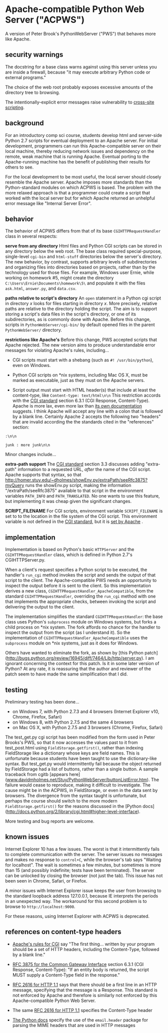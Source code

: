 Apache-compatible Python Web Server ("ACPWS")
=============================================

A version of Peter Brook's PythonWebServer ("PWS") that behaves more like Apache.

security warnings
-----------------
The docstring for a base class warns against using this server unless you are inside a firewall, because "it may execute arbitrary Python code or external programs."

The choice of the web root probably exposes excessive amounts of the directory tree to browsing.  

The intentionally-explicit error messages raise vulnerability to [cross-site scripting](http://en.wikipedia.org/wiki/Cross-site_scripting).

background
----------
For an introductory comp sci course, students develop html and server-side Python 2.7 scripts for eventual deployment to an Apache server.  For initial development, programmers can run this Apache-compatible server on their local machine, thereby reducing network issues and dependency on the remote, weak machine that is running Apache. Eventual porting to the Apache-running machine has the benefit of publishing their results for others to see.

For the local development to be most useful, the local server should closely resemble the Apache server.  Apache imposes more standards than the Python-standard modules on which ACPWS is based.  The problem with the more relaxed approach is that a programmer could create a script that worked with the local server but for which Apache returned an unhelpful error message like "Internal Server Error".  

behavior
--------
The behavior of ACPWS differs from that of its base `CGIHTTPRequestHandler` class in several respects:

**serve from any directory**  Html files and Python CGI scripts can be stored in any directory below the web root.  The base class required special-purpose, single-level `cgi-bin` and `html-stuff` directories below the server's directory.  The new behavior, by contrast, supports arbitrary levels of subdirectories and organizing files into directories based on projects, rather than by the technology used for those files.  For example, Windows user Ernie, while working on homework #5, might create the directory `C:\Users\Ernie\Documents\homework\5\` and populate it with the files `ask.html`, `answer.py`, and `data.csv`.

**paths relative to script's directory** An `open` statement in a Python cgi script in directory *x* looks for files starting in directory *x*.  More precisely, relative paths are relative to the directory holding the script.  The aim is to support storing a script's data files in the script's directory, or one of its subdirectories, as is commonly done with Apache.  Before this change, scripts in `PythonWebServer/cgi-bin/` by default opened files in the parent `PythonWebServer/` directory.

**restrictions like Apache's**  Before this change, PWS accepted scripts that Apache rejected.  The new version aims to produce understandable error messages for violating Apache's rules, including...

+ CGI scripts must start with a shebang (such as `#! /usr/bin/python`), even on Windows.

+ Python CGI scripts on \*nix systems, including Mac OS&nbsp;X, must be marked as executable, just as they must on the Apache servers.

+ Script output must start with HTML header(s) that include at least the content-type, like `Content-type: text/html\n\n`  This restriction accords with the [CGI standard][] section 6.3.1 (CGI Response, Content-Type).  Apache is more lax, even more lax than [its own documentation][Apache's rules for CGI] suggests.  I think Apache will accept any line with a colon that is followed by a blank line.  Certainly Apache&nbsp;2 accepts the following two "headers" that are invalid according the the standards cited in the "references" section: 
```
:\n\n
```
```
junk : more junk\n\n
```

Minor changes include...

**extra-path support**  The [CGI standard][] section 3.3 discusses adding "extra-path" information to a requested URL, *after* the name of the CGI script.  Apache supports that syntax, so that http://homer.stuy.edu/~dholmes/showEnv.py/extraPath/seeRfc3875?myQuery runs the showEnv.py script, making the information "/extraPath/seeRfc3875" available to that script in the environment variables `PATH_INFO` and `PATH_TRANSLATED`.  No one wants to use this feature, but implementing it was cheap given the significant changes.

**SCRIPT_FILENAME**  For CGI scripts, environment variable `SCRIPT_FILENAME` is set to to the location in the file system of the CGI script.  This environment variable is not defined in the [CGI standard][], but it is [set by Apache](http://wiki.apache.org/httpd/RewriteContext) .

implementation
--------------
Implementation is based on Python's basic `HTTPServer` and the `CGIHTTPRequestHandler` class, which is defined in Python 2.7's CGIHTTPServer.py.  

When a client's request specifies a Python script to be executed, the handler's `run_cgi` method invokes the script and sends the output of that script to the client.  The Apache-compatible PWS needs an opportunity to inspect the output before it is sent to the client.  So this implementation derives a new class, `CGIHTTPRequestHandler_ApacheCompatible`, from the standard `CGIHTTPRequestHandler`, overriding the `run_cgi` method with one that implements the appropriate checks, between invoking the script and delivering the output to the client.

The implementation simplifies the standard `CGIHTTPRequestHandler`:  the base class uses Python's `subprocess` module on Windows systems, but forks a child process on \*nix system.  The fork affords no chance for the handler to inspect the output from the script (as I understand it).  So the implementation of `CGIHTTPRequestHandler_ApacheCompatible` uses the `subprocess` module on \*nix systems, just as it does for Windows.

Others have wanted to eliminate the fork, as shown by [this Python patch] (http://bugs.python.org/review/16945/diff/7464/Lib/http/server.py).  I am ignorant concerning the context for this patch.  Is it in some later version of Python?  At any rate, it is reassuring that the author and reviewer of the patch seem to have made the same simplification that I did.

testing
-------
Preliminary testing has been done...
+ on Windows&nbsp;7, with Python 2.7.3 and 4 browsers (Internet Explorer v10, Chrome, Firefox, Safari) 
+ on Windows&nbsp;8, with Python 2.7.5 and the same 4 browsers 
+ on Mac OS&nbsp;X, with Python 2.7.5 and 3 browsers (Chrome, Firefox, Safari)

The test_get.py cgi script has been modified from the form used in Peter Brooks's PWS, so that it now accesses the values past to it from test_post.html using `FieldStorage.getfirst()`, rather than indexing FieldStorage like a dictionary whose keys are field names.  This is unfortunate because students have been taught to use the dictionary-like syntax.  But test_get.py would intermittently fail because the object returned by FieldStorage had a list of buttons, rather than a single button.  A sample traceback from cgitb [appears here] (www.davidmholmes.net/Stuy/PythonWebServer/buttonListError.htm).  The failure would cease to reproduce, making it difficult to investigate.  The cause might be in the ACPWS, in FieldStorage, or even in the data sent by browsers.  The divergence from the syntax taught is unfortunate, but perhaps the course should switch to the more modern `FieldStorage.getfirst()` for the reasons discussed in the [Python docs] (http://docs.python.org/2/library/cgi.html#higher-level-interface).

More testing and bug reports are welcome.
    
known issues
------------
Internet Explorer 10 has a few issues.  The worst is that it intermittently fails to complete communication with the server.  The server issues no messages and makes no response to `control+C`, while the browser's tab says "Waiting for localhost".  The wait is sometimes a few minutes, but sometimes is more than 15 (and possibly indefinite; tests have been terminated).  The server can be unlocked by closing the browser (not just the tab).  This issue has not been seen in Chrome, Safari, or Firefox. 

A minor issues with Internet Explorer issue keeps the user from browsing to the standard loopback address 127.0.0.1, because IE interprets the periods in an unexpected way.  The workaround for this second problem is to browse to `http://localhost:9000`.

For these reasons, using Internet Explorer with ACPWS is deprecated. 

references on content-type headers
----------------------------------
+ [Apache's rules for CGI][] say "The first thing... written by your program should be a set of HTTP headers, including the Content-Type, followed by a blank line."

   [Apache's rules for CGI]: http://httpd.apache.org/docs/current/howto/cgi.html#writing

+ [RFC 3875 for the Common Gateway Interface][CGI standard]  section 6.3.1 (CGI Response, Content-Type): "If an entity body is returned, the script MUST supply a Content-Type field in the response."
+ [RFC 2616 for HTTP 1.1](http://tools.ietf.org/html/rfc2616#section-4) says that there should be a first line in an HTTP message, specifying that the message is a Response.  This standard is not enforced by Apache and therefore is similarly not enforced by this Apache-compatible Python Web Server.
+ The same [RFC 2616 for HTTP 1.1](http://tools.ietf.org/html/rfc2616#section-14.17) specifies the Content-Type header
+ [The Python docs](http://docs.python.org/2/library/cgi.html#cgi.parse_header) specify the use of the `email.header` package for parsing the MIME headers that are used in HTTP messages


[CGI standard]:  http://www.ietf.org/rfc/rfc3875
